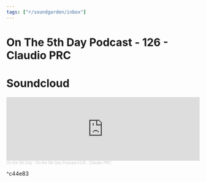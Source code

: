 ```yaml
---
tags: ["r/soundgarden/inbox"]
---
```


# On The 5th Day Podcast - 126 - Claudio PRC

# Soundcloud 
<iframe width="100%" height="166" scrolling="no" frameborder="no" allow="autoplay" src="https://w.soundcloud.com/player/?url=https%3A//api.soundcloud.com/tracks/973903102&color=%23ff5500&auto_play=false&hide_related=false&show_comments=true&show_user=true&show_reposts=false&show_teaser=true"></iframe><div style="font-size: 10px; color: #cccccc;line-break: anywhere;word-break: normal;overflow: hidden;white-space: nowrap;text-overflow: ellipsis; font-family: Interstate,Lucida Grande,Lucida Sans Unicode,Lucida Sans,Garuda,Verdana,Tahoma,sans-serif;font-weight: 100;"><a href="https://soundcloud.com/onthe5thday" title="On the 5th Day" target="_blank" style="color: #cccccc; text-decoration: none;">On the 5th Day</a> · <a href="https://soundcloud.com/onthe5thday/claudio-prc-on-the-5th-day-podcast" title="On the 5th Day Podcast #126 - Claudio PRC" target="_blank" style="color: #cccccc; text-decoration: none;">On the 5th Day Podcast #126 - Claudio PRC</a></div>

^c44e83
